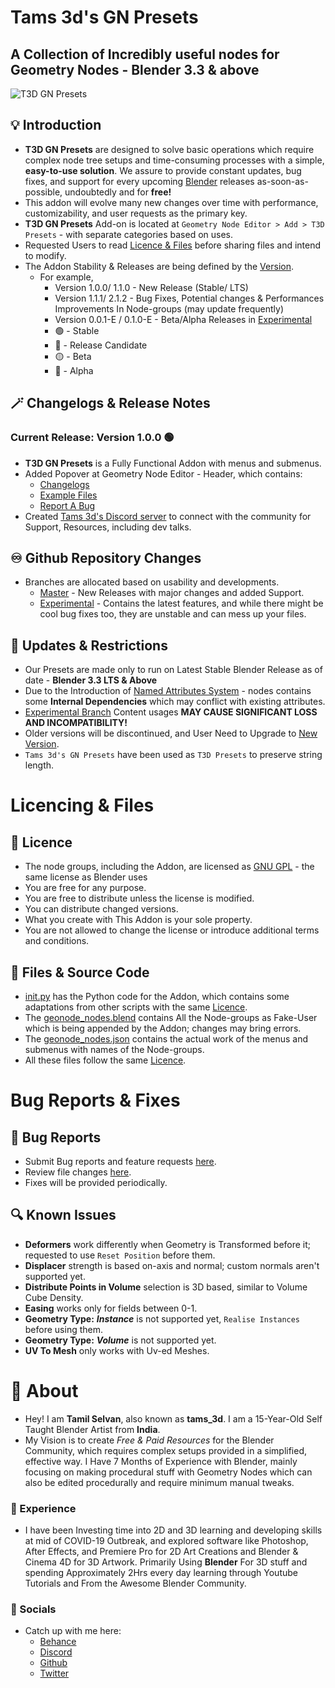# Tams 3d's GN Presets
## A Collection of Incredibly useful nodes for Geometry Nodes - Blender 3.3 & above

![T3D GN Presets](https://user-images.githubusercontent.com/106262964/173188615-21216a7b-6e8b-4319-bf33-954b940ac4b5.png)

## :bulb: Introduction

- **T3D GN Presets** are designed to solve basic operations which require complex node tree setups and time-consuming processes with a simple, **easy-to-use solution**. We assure to provide constant updates, bug fixes, and support for every upcoming [Blender](https://www.blender.org/) releases as-soon-as-possible, undoubtedly and for **free!**
- This addon will evolve many new changes over time with performance, customizability, and user requests as the primary key. 
- **T3D GN Presets** Add-on is located at `Geometry Node Editor > Add > T3D Presets` - with separate categories based on uses.
- Requested Users to read [Licence & Files](https://github.com/Tams3d/T3D-GN-Presets/blob/Master/README.md#licencing--files) before sharing files and intend to modify. 
- The Addon Stability & Releases are being defined by the [Version](https://github.com/Tams3d/T3D-GN-Presets#current-release-version-100-large_blue_circle).
  - For example, 
    - Version 1.0.0/ 1.1.0 - New Release (Stable/ LTS)
    - Version 1.1.1/ 2.1.2 - Bug Fixes, Potential changes & Performances Improvements In Node-groups (may update frequently)
    - Version 0.0.1-E / 0.1.0-E - Beta/Alpha Releases in [Experimental](https://github.com/Tams3d/T3D-GN-Presets/blob/Experimental/README.md)
    -  :green_circle: - Stable
    -  :large_blue_circle: - Release Candidate
    -  :yellow_circle: - Beta
    -  :red_circle: - Alpha


## :magic_wand: Changelogs & Release Notes

  ### Current Release: Version 1.0.0 🟢

  - **T3D GN Presets** is a Fully Functional Addon with menus and submenus.
  - Added Popover at Geometry Node Editor - Header, which contains:
     * [Changelogs](https://github.com/Tams3d/T3D-GN-Presets/blob/Master/README.md#magic_wand-changelogs--release-notes)
     * [Example Files](https://discord.com/invite/TNgzbZCdnY)
     * [Report A Bug](https://github.com/Tams3d/T3D-GN-Presets/issues)
  - Created [Tams 3d's Discord server](https://discord.gg/TNgzbZCdnY) to connect with the community for Support, Resources, including dev talks.

## :infinity: Github Repository Changes

  - Branches are allocated based on usability and developments.
    * [Master](https://github.com/Tams3d/T3D-GN-Presets/tree/Master) - New Releases with major changes and added Support.
    * [Experimental](https://github.com/Tams3d/T3D-GN-Presets/tree/Experimental) - Contains the latest features, and while there might be cool bug fixes too, they are unstable and can mess up your files.

## :link: Updates & Restrictions

- Our Presets are made only to run on Latest Stable Blender Release as of date - **Blender 3.3 LTS & Above**
- Due to the Introduction of [Named Attributes System](https://developer.blender.org/T91742) - nodes contains some **Internal Dependencies** which may conflict with existing attributes.
- [Experimental Branch](https://github.com/Tams3d/T3D-GN-Presets/tree/Experimental) Content usages **MAY CAUSE SIGNIFICANT LOSS AND INCOMPATIBILITY!**
- Older versions will be discontinued, and User Need to Upgrade to [New Version](https://github.com/Tams3d/T3D-GN-Presets/releases).
- `Tams 3d's GN Presets` have been used as `T3D Presets` to preserve string length.

# Licencing & Files
 ## :page_facing_up: Licence

  * The node groups, including the Addon, are licensed as [GNU GPL](https://github.com/Tams3d/T3D-GN-Presets/blob/Master/LICENSE) - the same license as Blender uses
  * You are free for any purpose.
  * You are free to distribute unless the license is modified.
  * You can distribute changed versions.
  * What you create with This Addon is your sole property.
  * You are not allowed to change the license or introduce additional terms and conditions.

## :open_file_folder: Files & Source Code
  
  - [init.py]() has the Python code for the Addon, which contains some adaptations from other scripts with the same [Licence](https://github.com/Tams3d/T3D-GN-Presets/blob/Master/LICENSE).
  - The [geonode_nodes.blend](https://github.com/Tams3d/T3D-GN-Presets/blob/Master/geonode_nodes.blend) contains All the Node-groups as Fake-User which is being appended by the Addon; changes may bring errors.
  - The [geonode_nodes.json](https://github.com/Tams3d/T3D-GN-Presets/blob/Master/geonode_nodes.json) contains the actual work of the menus and submenus with names of the Node-groups. 
  - All these files follow the same [Licence](https://github.com/Tams3d/T3D-GN-Presets/blob/Master/README.md#licencing--files).


# Bug Reports & Fixes
  ## :ghost: Bug Reports

  - Submit Bug reports and feature requests [here](https://github.com/Tams3d/T3D-GN-Presets/issues).
  - Review file changes [here](https://github.com/Tams3d/T3D-GN-Presets/pulls).
  - Fixes will be provided periodically.
  
  ## :mag: Known Issues
  - **Deformers** work differently when Geometry is Transformed before it; requested to use `Reset Position` before them.
  - **Displacer** strength is based on-axis and normal; custom normals aren't supported yet.
  - **Distribute Points in Volume** selection is 3D based, similar to Volume Cube Density.
  - **Easing** works only for fields between 0-1.
  - **Geometry Type:** ***Instance*** is not supported yet,  `Realise Instances` before using them.
  - **Geometry Type:** ***Volume*** is not supported yet.
  - **UV To Mesh** only works with Uv-ed Meshes.

  
 # :unicorn: About 
  - Hey! I am **Tamil Selvan**, also known as **tams_3d**. I am a 15-Year-Old Self Taught Blender Artist from **India**.
  - My Vision is to create *Free & Paid Resources* for the Blender Community, which requires complex setups provided in a simplified, effective way. I  Have 7 Months of Experience with Blender, mainly focusing on making procedural stuff with Geometry Nodes which can also be edited procedurally and require minimum manual tweaks. 
  
  ### 🚀 Experience
  - I have been Investing time into 2D and 3D learning and developing skills at mid of COVID-19 Outbreak, and explored software like Photoshop, After Effects, and Premiere Pro for 2D Art Creations and Blender & Cinema 4D for 3D Artwork. Primarily Using **Blender** For 3D stuff and spending Approximately 2Hrs every day learning through Youtube Tutorials and From the Awesome Blender Community.

  ### :clinking_glasses: Socials
  - Catch up with me here:
    * [Behance](https://www.behance.net/tamilselvan3d)
    * [Discord](https://discord.gg/TNgzbZCdnY)
    * [Github](https://github.com/Tams3d)
    * [Twitter](https://twitter.com/Tams_3d)
 
